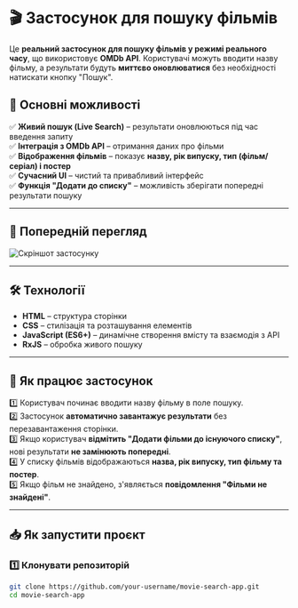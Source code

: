 # 🎬 Застосунок для пошуку фільмів

Це **реальний застосунок для пошуку фільмів у режимі реального часу**, що використовує **OMDb API**. Користувачі можуть вводити назву фільму, а результати будуть **миттєво оновлюватися** без необхідності натискати кнопку "Пошук".

## 🚀 Основні можливості

✅ **Живий пошук (Live Search)** – результати оновлюються під час введення запиту  
✅ **Інтеграція з OMDb API** – отримання даних про фільми  
✅ **Відображення фільмів** – показує **назву, рік випуску, тип (фільм/серіал) і постер**  
✅ **Сучасний UI** – чистий та привабливий інтерфейс  
✅ **Функція "Додати до списку"** – можливість зберігати попередні результати пошуку

---

## 📸 **Попередній перегляд**

![Скріншот застосунку](pic/screenshot.jpg)

---

## 🛠 **Технології**

- **HTML** – структура сторінки
- **CSS** – стилізація та розташування елементів
- **JavaScript (ES6+)** – динамічне створення вмісту та взаємодія з API
- **RxJS** – обробка живого пошуку

---

## 🎯 **Як працює застосунок**

1️⃣ Користувач починає вводити назву фільму в поле пошуку.  
2️⃣ Застосунок **автоматично завантажує результати** без перезавантаження сторінки.  
3️⃣ Якщо користувач **відмітить "Додати фільми до існуючого списку"**, нові результати **не замінюють попередні**.  
4️⃣ У списку фільмів відображаються **назва, рік випуску, тип фільму та постер**.  
5️⃣ Якщо фільм не знайдено, з'являється **повідомлення "Фільми не знайдені"**.

---

## 📥 **Як запустити проєкт**

### 1️⃣ Клонувати репозиторій

```bash
git clone https://github.com/your-username/movie-search-app.git
cd movie-search-app
```
